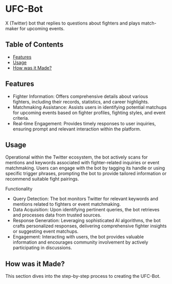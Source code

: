# UFC-Bot

X (Twitter) bot that replies to questions about fighters and plays match-maker for upcoming events.

## Table of Contents

- [Features](#features)
- [Usage](#usage)
- [How was it Made?](#howwasitmade)

## Features

- Fighter Information: Offers comprehensive details about various fighters, including their records, statistics, and career highlights.
- Matchmaking Assistance: Assists users in identifying potential matchups for upcoming events based on fighter profiles, fighting styles, and event criteria.
- Real-time Engagement: Provides timely responses to user inquiries, ensuring prompt and relevant interaction within the platform.

## Usage

Operational within the Twitter ecosystem, the bot actively scans for mentions and keywords associated with fighter-related inquiries or event matchmaking. Users can engage with the bot by tagging its handle or using specific trigger phrases, prompting the bot to provide tailored information or recommend suitable fight pairings.

Functionality
- Query Detection: The bot monitors Twitter for relevant keywords and mentions related to fighters or event matchmaking.
- Data Acquisition: Upon identifying pertinent queries, the bot retrieves and processes data from trusted sources.
- Response Generation: Leveraging sophisticated AI algorithms, the bot crafts personalized responses, delivering comprehensive fighter insights or suggesting event matchups.
- Engagement: Interacting with users, the bot provides valuable information and encourages community involvement by actively participating in discussions.

## How was it Made?

This section dives into the step-by-step process to creating the UFC-Bot.
